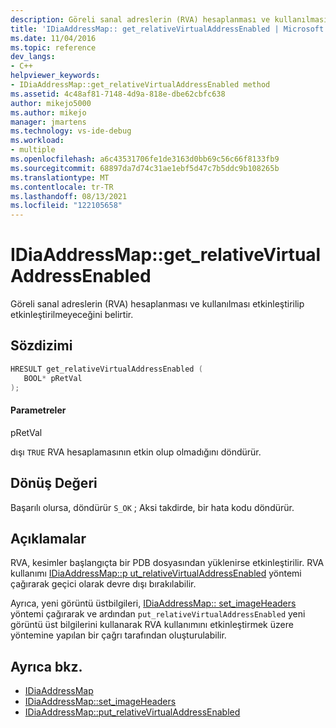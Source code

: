 ```yaml
---
description: Göreli sanal adreslerin (RVA) hesaplanması ve kullanılması etkinleştirilip etkinleştirilmeyeceğini belirtir.
title: 'IDiaAddressMap:: get_relativeVirtualAddressEnabled | Microsoft Docs'
ms.date: 11/04/2016
ms.topic: reference
dev_langs:
- C++
helpviewer_keywords:
- IDiaAddressMap::get_relativeVirtualAddressEnabled method
ms.assetid: 4c48af81-7148-4d9a-818e-dbe62cbfc638
author: mikejo5000
ms.author: mikejo
manager: jmartens
ms.technology: vs-ide-debug
ms.workload:
- multiple
ms.openlocfilehash: a6c43531706fe1de3163d0bb69c56c66f8133fb9
ms.sourcegitcommit: 68897da7d74c31ae1ebf5d47c7b5ddc9b108265b
ms.translationtype: MT
ms.contentlocale: tr-TR
ms.lasthandoff: 08/13/2021
ms.locfileid: "122105658"
---
```

# <a name="idiaaddressmapget_relativevirtualaddressenabled"></a>IDiaAddressMap::get_relativeVirtualAddressEnabled
Göreli sanal adreslerin (RVA) hesaplanması ve kullanılması etkinleştirilip etkinleştirilmeyeceğini belirtir.

## <a name="syntax"></a>Sözdizimi

```C++
HRESULT get_relativeVirtualAddressEnabled ( 
   BOOL* pRetVal
);
```

#### <a name="parameters"></a>Parametreler
 pRetVal

dışı `TRUE` RVA hesaplamasının etkin olup olmadığını döndürür.

## <a name="return-value"></a>Dönüş Değeri
 Başarılı olursa, döndürür `S_OK` ; Aksi takdirde, bir hata kodu döndürür.

## <a name="remarks"></a>Açıklamalar
 RVA, kesimler başlangıçta bir PDB dosyasından yüklenirse etkinleştirilir. RVA kullanımı [IDiaAddressMap::p ut_relativeVirtualAddressEnabled](../../debugger/debug-interface-access/idiaaddressmap-put-relativevirtualaddressenabled.md) yöntemi çağırarak geçici olarak devre dışı bırakılabilir.

 Ayrıca, yeni görüntü üstbilgileri, [IDiaAddressMap:: set_imageHeaders](../../debugger/debug-interface-access/idiaaddressmap-set-imageheaders.md) yöntemi çağırarak ve ardından `put_relativeVirtualAddressEnabled` yeni görüntü üst bilgilerini kullanarak RVA kullanımını etkinleştirmek üzere yöntemine yapılan bir çağrı tarafından oluşturulabilir.

## <a name="see-also"></a>Ayrıca bkz.
- [IDiaAddressMap](../../debugger/debug-interface-access/idiaaddressmap.md)
- [IDiaAddressMap::set_imageHeaders](../../debugger/debug-interface-access/idiaaddressmap-set-imageheaders.md)
- [IDiaAddressMap::put_relativeVirtualAddressEnabled](../../debugger/debug-interface-access/idiaaddressmap-put-relativevirtualaddressenabled.md)
